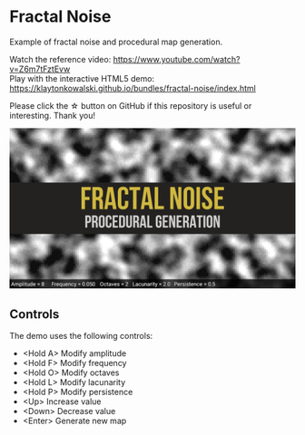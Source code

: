 # Fractal Noise
Example of fractal noise and procedural map generation.

Watch the reference video: https://www.youtube.com/watch?v=Z6m7tFztEvw  
Play with the interactive HTML5 demo: https://klaytonkowalski.github.io/bundles/fractal-noise/index.html

Please click the ☆ button on GitHub if this repository is useful or interesting. Thank you!

![alt text](https://github.com/klaytonkowalski/example-fractal-noise/blob/main/assets/thumbnail.png?raw=true)

## Controls
The demo uses the following controls:
  - \<Hold A\> Modify amplitude
  - \<Hold F\> Modify frequency
  - \<Hold O\> Modify octaves
  - \<Hold L\> Modify lacunarity
  - \<Hold P\> Modify persistence
  - \<Up\> Increase value
  - \<Down\> Decrease value
  - \<Enter\> Generate new map
